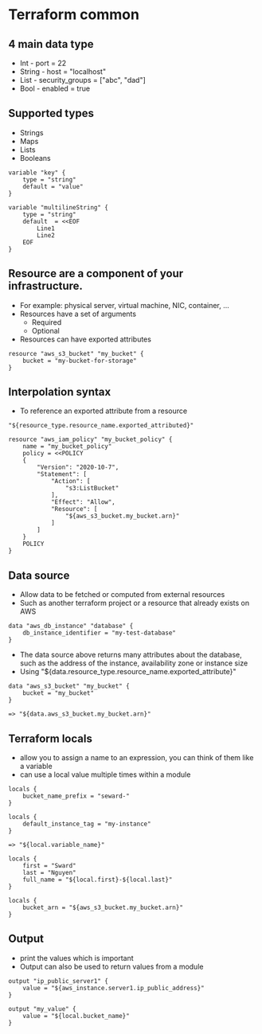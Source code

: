 # Terraform common

## 4 main data type
- Int - port = 22
- String - host = "localhost"
- List - security_groups = ["abc", "dad"]
- Bool - enabled = true
## Supported types
- Strings
- Maps
- Lists
- Booleans
```text
variable "key" {
    type = "string"
    default = "value"
}

variable "multilineString" {
    type = "string"
    default  = <<EOF
        Line1 
        Line2
    EOF
}
```

## Resource are a component of your infrastructure.
- For example: physical server, virtual machine, NIC, container, ...
- Resources have a set of arguments
    - Required
    - Optional 
- Resources can have exported attributes 
```text
resource "aws_s3_bucket" "my_bucket" {
    bucket = "my-bucket-for-storage"
}
```

## Interpolation syntax
- To reference an exported attribute from a resource 
```text
"${resource_type.resource_name.exported_attributed}"
```
```text
resource "aws_iam_policy" "my_bucket_policy" {
    name = "my_bucket_policy"
    policy = <<POLICY
    {
        "Version": "2020-10-7",
        "Statement": [
            "Action": [
                "s3:ListBucket"
            ],
            "Effect": "Allow",
            "Resource": [
                "${aws_s3_bucket.my_bucket.arn}"
            ]
        ]
    }
    POLICY
}
```

## Data source
- Allow data to be fetched or computed from external resources
- Such as another terraform project or a resource that already exists on AWS
```text
data "aws_db_instance" "database" {
    db_instance_identifier = "my-test-database"
}
```
- The data source above returns many attributes about the database, such as the address of the instance, availability zone or instance size 
- Using "${data.resource_type.resource_name.exported_attribute}"
```text
data "aws_s3_bucket" "my_bucket" {
    bucket = "my_bucket"
}

=> "${data.aws_s3_bucket.my_bucket.arn}"
```

## Terraform locals
- allow you to assign a name to an expression, you can think of them like a variable
- can use a local value multiple times within a module
```text
locals {
    bucket_name_prefix = "seward-"
}

locals {
    default_instance_tag = "my-instance"
}

=> "${local.variable_name}"
```
```text
locals {
    first = "Sward"
    last = "Nguyen"
    full_name = "${local.first}-${local.last}"
}

locals {
    bucket_arn = "${aws_s3_bucket.my_bucket.arn}"
}
```

## Output 
- print the values which is important 
- Output can also be used to return values from a module 
```text
output "ip_public_server1" {
    value = "${aws_instance.server1.ip_public_address}"
}

output "my_value" {
    value = "${local.bucket_name}"
}
```





























